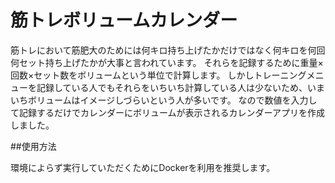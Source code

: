 # 筋トレボリュームカレンダー

筋トレにおいて筋肥大のためには何キロ持ち上げたかだけではなく何キロを何回何セット持ち上げたかが大事と言われています。
それらを記録するために重量×回数×セット数をボリュームという単位で計算します。
しかしトレーニングメニューを記録している人でもそれらをいちいち計算している人は少ないため、いまいちボリュームはイメージしづらいという人が多いです。
なので数値を入力して記録するだけでカレンダーにボリュームが表示されるカレンダーアプリを作成しました。

##使用方法

環境によらず実行していただくためにDockerを利用を推奨します。
